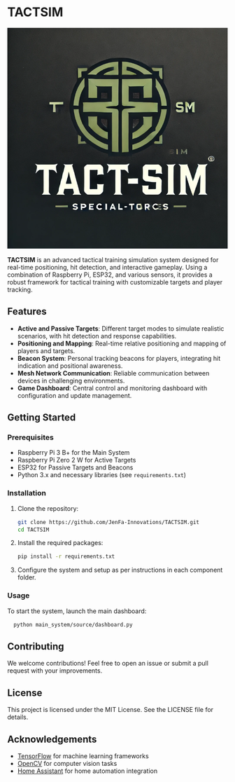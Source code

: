 # TACTSIM
![TACTSIM Logo](images/tactsim_logo.png)

**TACTSIM** is an advanced tactical training simulation system designed for real-time positioning, hit detection, and interactive gameplay. Using a combination of Raspberry Pi, ESP32, and various sensors, it provides a robust framework for tactical training with customizable targets and player tracking.

## Features
- **Active and Passive Targets**: Different target modes to simulate realistic scenarios, with hit detection and response capabilities.
- **Positioning and Mapping**: Real-time relative positioning and mapping of players and targets.
- **Beacon System**: Personal tracking beacons for players, integrating hit indication and positional awareness.
- **Mesh Network Communication**: Reliable communication between devices in challenging environments.
- **Game Dashboard**: Central control and monitoring dashboard with configuration and update management.

## Getting Started

### Prerequisites
- Raspberry Pi 3 B+ for the Main System
- Raspberry Pi Zero 2 W for Active Targets
- ESP32 for Passive Targets and Beacons
- Python 3.x and necessary libraries (see `requirements.txt`)

### Installation
1. Clone the repository:
   ```bash
   git clone https://github.com/JenFa-Innovations/TACTSIM.git
   cd TACTSIM
   ```

2. Install the required packages:

    ```bash
    pip install -r requirements.txt
    ```

3. Configure the system and setup as per instructions in each component folder.

### Usage

To start the system, launch the main dashboard:

```bash
  python main_system/source/dashboard.py
```
## Contributing

We welcome contributions! Feel free to open an issue or submit a pull request with your improvements.

## License
This project is licensed under the MIT License. See the LICENSE file for details.
## Acknowledgements
- [TensorFlow](https://www.tensorflow.org/) for machine learning frameworks
- [OpenCV](https://opencv.org/) for computer vision tasks
- [Home Assistant](https://www.home-assistant.io/) for home automation integration